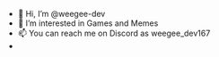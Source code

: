 - 👋 Hi, I’m @weegee-dev
- 👀 I’m interested in Games and Memes
- 📫 You can reach me on Discord as weegee_dev167
- 
<!-- - 🌱 I’m currently learning C#



<!---
weegee-dev/weegee-dev is a ✨ special ✨ repository because its `README.md` (this file) appears on your GitHub profile.
You can click the Preview link to take a look at your changes.
--->
